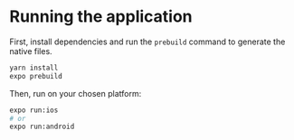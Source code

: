 # Running the application

First, install dependencies and run the `prebuild` command to generate the native files.

```bash
yarn install
expo prebuild
```

Then, run on your chosen platform:

```bash
expo run:ios
# or
expo run:android
```
